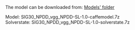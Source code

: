 The model can be downloaded from: [Models' folder](https://drive.google.com/open?id=1Amp9jJSu32tZ_DHe_ljziGzC-fE42Pfg)

Model: SIG30_NPDD_vgg_NPDD-SL-1.0-caffemodel.7z<br>
Solverstate: SIG30_NPDD_vgg_NPDD-SL-1.0-solverstate.7z
